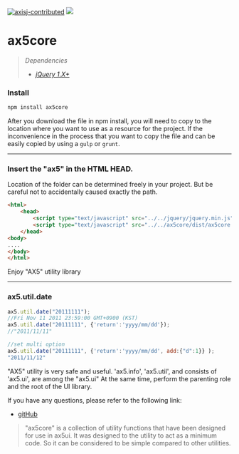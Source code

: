 [![axisj-contributed](https://img.shields.io/badge/AXISJ.com-Contributed-green.svg)](https://github.com/axisj)
![](https://img.shields.io/badge/Seowoo-Mondo&Thomas-red.svg)

# ax5core
> *Dependencies*
> * _[jQuery 1.X+](http://jquery.com/)_

### Install
```sh
npm install ax5core
```
After you download the file in npm install, you will need to copy to the location where you want to use as a resource for the project.
If the inconvenience in the process that you want to copy the file and can be easily copied by using a `gulp` or `grunt`.
***

   
### Insert the "ax5" in the HTML HEAD.
Location of the folder can be determined freely in your project. But be careful not to accidentally caused
exactly the path.
```html
<html>
    <head>
        <script type="text/javascript" src="../../jquery/jquery.min.js"></script>
        <script type="text/javascript" src="../../ax5core/dist/ax5core.min.js"></script>
    </head>
<body>
....
</body>
</html>
```
Enjoy "AX5" utility library

***

### ax5.util.date
```js
ax5.util.date("20111111");
//Fri Nov 11 2011 23:59:00 GMT+0900 (KST)
ax5.util.date("20111111", {'return':'yyyy/mm/dd'});
//"2011/11/11"

//set multi option
ax5.util.date("20111111", {'return':'yyyy/mm/dd', add:{"d":1}} );
"2011/11/12"
```

"AX5" utility is very safe and useful.
'ax5.info', 'ax5.util', and consists of 'ax5.ui', are among the "ax5.ui" At the same time, perform the parenting
role and the root of the UI library.

If you have any questions, please refer to the following link:

* [gitHub](https://github.com/ax5ui/ax5ui-kernel)


> "ax5core" is a collection of utility functions that have been designed for use in ax5ui. 
It was designed to the utility to act as a minimum code. So it can be considered to be simple compared to other utilities.
